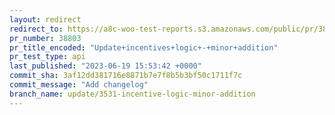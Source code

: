 ```yaml
---
layout: redirect
redirect_to: https://a8c-woo-test-reports.s3.amazonaws.com/public/pr/38803/api/index.html
pr_number: 38803
pr_title_encoded: "Update+incentives+logic+-+minor+addition"
pr_test_type: api
last_published: "2023-06-19 15:53:42 +0000"
commit_sha: 3af12dd381716e8871b7e7f8b5b3bf50c1711f7c
commit_message: "Add changelog"
branch_name: update/3531-incentive-logic-minor-addition
---
```

